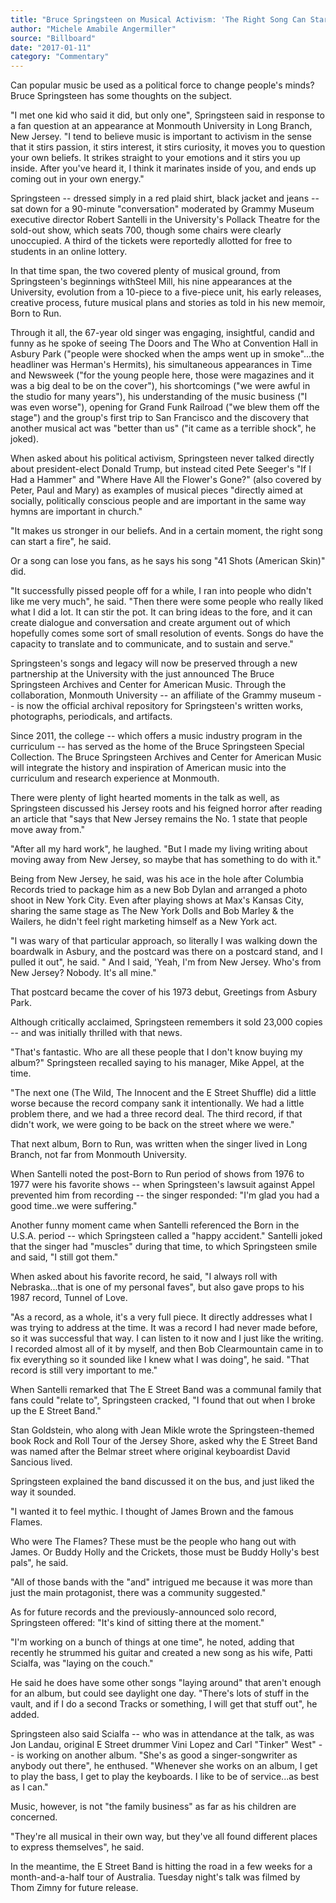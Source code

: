 ```yaml
---
title: "Bruce Springsteen on Musical Activism: 'The Right Song Can Start a Fire'"
author: "Michele Amabile Angermiller"
source: "Billboard"
date: "2017-01-11"
category: "Commentary"
---
```


Can popular music be used as a political force to change people's minds? Bruce Springsteen has some thoughts on the subject.

"I met one kid who said it did, but only one", Springsteen said in response to a fan question at an appearance at Monmouth University in Long Branch, New Jersey. "I tend to believe music is important to activism in the sense that it stirs passion, it stirs interest, it stirs curiosity, it moves you to question your own beliefs. It strikes straight to your emotions and it stirs you up inside. After you've heard it, I think it marinates inside of you, and ends up coming out in your own energy."

Springsteen -- dressed simply in a red plaid shirt, black jacket and jeans -- sat down for a 90-minute "conversation" moderated by Grammy Museum executive director Robert Santelli in the University's Pollack Theatre for the sold-out show, which seats 700, though some chairs were clearly unoccupied. A third of the tickets were reportedly allotted for free to students in an online lottery.

In that time span, the two covered plenty of musical ground, from Springsteen's beginnings withSteel Mill, his nine appearances at the University, evolution from a 10-piece to a five-piece unit, his early releases, creative process, future musical plans and stories as told in his new memoir, Born to Run.

Through it all, the 67-year old singer was engaging, insightful, candid and funny as he spoke of seeing The Doors and The Who at Convention Hall in Asbury Park ("people were shocked when the amps went up in smoke"...the headliner was Herman's Hermits), his simultaneous appearances in Time and Newsweek ("for the young people here, those were magazines and it was a big deal to be on the cover"), his shortcomings ("we were awful in the studio for many years"), his understanding of the music business ("I was even worse"), opening for Grand Funk Railroad ("we blew them off the stage") and the group's first trip to San Francisco and the discovery that another musical act was "better than us" ("it came as a terrible shock", he joked).

When asked about his political activism, Springsteen never talked directly about president-elect Donald Trump, but instead cited Pete Seeger's "If I Had a Hammer" and "Where Have All the Flower's Gone?" (also covered by Peter, Paul and Mary) as examples of musical pieces "directly aimed at socially, politically conscious people and are important in the same way hymns are important in church."

"It makes us stronger in our beliefs. And in a certain moment, the right song can start a fire", he said.

Or a song can lose you fans, as he says his song "41 Shots (American Skin)" did.

"It successfully pissed people off for a while, I ran into people who didn't like me very much", he said. "Then there were some people who really liked what I did a lot. It can stir the pot. It can bring ideas to the fore, and it can create dialogue and conversation and create argument out of which hopefully comes some sort of small resolution of events. Songs do have the capacity to translate and to communicate, and to sustain and serve."

Springsteen's songs and legacy will now be preserved through a new partnership at the University with the just announced The Bruce Springsteen Archives and Center for American Music. Through the collaboration, Monmouth University -- an affiliate of the Grammy museum -- is now the official archival repository for Springsteen's written works, photographs, periodicals, and artifacts.

Since 2011, the college -- which offers a music industry program in the curriculum -- has served as the home of the Bruce Springsteen Special Collection. The Bruce Springsteen Archives and Center for American Music will integrate the history and inspiration of American music into the curriculum and research experience at Monmouth.

There were plenty of light hearted moments in the talk as well, as Springsteen discussed his Jersey roots and his feigned horror after reading an article that "says that New Jersey remains the No. 1 state that people move away from."

"After all my hard work", he laughed. "But I made my living writing about moving away from New Jersey, so maybe that has something to do with it."

Being from New Jersey, he said, was his ace in the hole after Columbia Records tried to package him as a new Bob Dylan and arranged a photo shoot in New York City. Even after playing shows at Max's Kansas City, sharing the same stage as The New York Dolls and Bob Marley & the Wailers, he didn't feel right marketing himself as a New York act.

"I was wary of that particular approach, so literally I was walking down the boardwalk in Asbury, and the postcard was there on a postcard stand, and I pulled it out", he said. " And I said, 'Yeah, I'm from New Jersey. Who's from New Jersey? Nobody. It's all mine."

That postcard became the cover of his 1973 debut, Greetings from Asbury Park.

Although critically acclaimed, Springsteen remembers it sold 23,000 copies -- and was initially thrilled with that news.

"That's fantastic. Who are all these people that I don't know buying my album?" Springsteen recalled saying to his manager, Mike Appel, at the time.

"The next one (The Wild, The Innocent and the E Street Shuffle) did a little worse because the record company sank it intentionally. We had a little problem there, and we had a three record deal. The third record, if that didn't work, we were going to be back on the street where we were."

That next album, Born to Run, was written when the singer lived in Long Branch, not far from Monmouth University.

When Santelli noted the post-Born to Run period of shows from 1976 to 1977 were his favorite shows -- when Springsteen's lawsuit against Appel prevented him from recording -- the singer responded: "I'm glad you had a good time..we were suffering."

Another funny moment came when Santelli referenced the Born in the U.S.A. period -- which Springsteen called a "happy accident." Santelli joked that the singer had "muscles" during that time, to which Springsteen smile and said, "I still got them."

When asked about his favorite record, he said, "I always roll with Nebraska...that is one of my personal faves", but also gave props to his 1987 record, Tunnel of Love.

"As a record, as a whole, it's a very full piece. It directly addresses what I was trying to address at the time. It was a record I had never made before, so it was successful that way. I can listen to it now and I just like the writing. I recorded almost all of it by myself, and then Bob Clearmountain came in to fix everything so it sounded like I knew what I was doing", he said. "That record is still very important to me."

When Santelli remarked that The E Street Band was a communal family that fans could "relate to", Springsteen cracked, "I found that out when I broke up the E Street Band."

Stan Goldstein, who along with Jean Mikle wrote the Springsteen-themed book Rock and Roll Tour of the Jersey Shore, asked why the E Street Band was named after the Belmar street where original keyboardist David Sancious lived.

Springsteen explained the band discussed it on the bus, and just liked the way it sounded.

"I wanted it to feel mythic. I thought of James Brown and the famous Flames.

Who were The Flames? These must be the people who hang out with James. Or Buddy Holly and the Crickets, those must be Buddy Holly's best pals", he said.

"All of those bands with the "and" intrigued me because it was more than just the main protagonist, there was a community suggested."

As for future records and the previously-announced solo record, Springsteen offered: "It's kind of sitting there at the moment."

"I'm working on a bunch of things at one time", he noted, adding that recently he strummed his guitar and created a new song as his wife, Patti Scialfa, was "laying on the couch."

He said he does have some other songs "laying around" that aren't enough for an album, but could see daylight one day. "There's lots of stuff in the vault, and if I do a second Tracks or something, I will get that stuff out", he added.

Springsteen also said Scialfa -- who was in attendance at the talk, as was Jon Landau, original E Street drummer Vini Lopez and Carl "Tinker" West" -- is working on another album. "She's as good a singer-songwriter as anybody out there", he enthused. "Whenever she works on an album, I get to play the bass, I get to play the keyboards. I like to be of service...as best as I can."

Music, however, is not "the family business" as far as his children are concerned.

"They're all musical in their own way, but they've all found different places to express themselves", he said.

In the meantime, the E Street Band is hitting the road in a few weeks for a month-and-a-half tour of Australia. Tuesday night's talk was filmed by Thom Zimny for future release.
